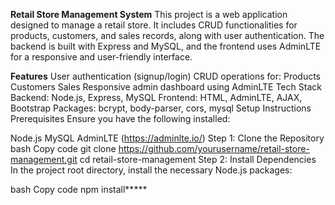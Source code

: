 **Retail Store Management System**
This project is a web application designed to manage a retail store. It includes CRUD functionalities for products, customers, and sales records, along with user authentication. The backend is built with Express and MySQL, and the frontend uses AdminLTE for a responsive and user-friendly interface.

**Features**
User authentication (signup/login)
CRUD operations for:
Products
Customers
Sales
Responsive admin dashboard using AdminLTE
Tech Stack
Backend: Node.js, Express, MySQL
Frontend: HTML, AdminLTE, AJAX, Bootstrap
Packages: bcrypt, body-parser, cors, mysql
Setup Instructions
Prerequisites
Ensure you have the following installed:

Node.js
MySQL
AdminLTE (https://adminlte.io/)
Step 1: Clone the Repository
bash
Copy code
git clone https://github.com/yourusername/retail-store-management.git
cd retail-store-management
Step 2: Install Dependencies
In the project root directory, install the necessary Node.js packages:

bash
Copy code
npm install*****
